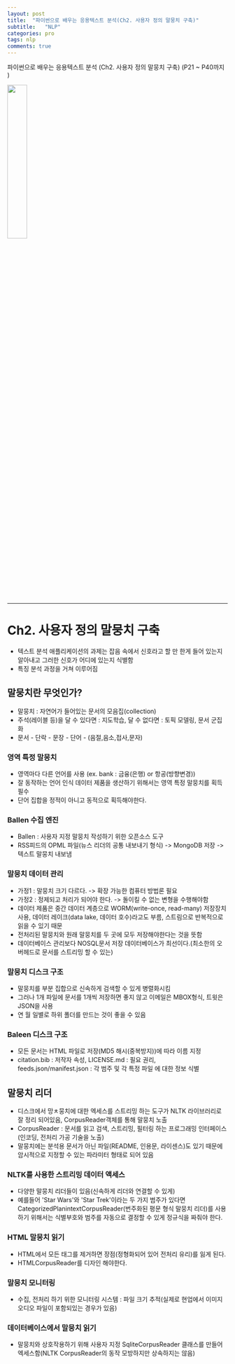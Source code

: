 ```yaml
---
layout: post
title:  "파이썬으로 배우는 응용텍스트 분석(Ch2. 사용자 정의 말뭉치 구축)"
subtitle:   "NLP"
categories: pro
tags: nlp
comments: true
---
```



파이썬으로 배우는 응용텍스트 분석 (Ch2. 사용자 정의 말뭉치 구축) (P21 ~ P40까지 ) 

<img src="http://image.yes24.com/momo/TopCate2739/MidCate008/273872383.jpg" width="30%">  

---



# Ch2. 사용자 정의 말뭉치 구축
- 텍스트 분석 애플리케이션의 과제는 잡음  속에서 신호라고 할 만 한게 들어 있는지 알아내고 그러한 신호가 어디에 있는지 식별함 
- 특징 분석 과정을 거쳐 이루어짐
  
## 말뭉치란 무엇인가?
- 말뭉치 : 자연어가 들어있는 문서의 모음집(collection)
- 주석(레이블 등)을 달 수 있다면 : 지도학습, 달 수 없다면 : 토픽 모델링, 문서 군집화
- 문서 - 단락 - 문장 - 단어 - (음절,음소,접사,문자)
  
### 영역 특정 말뭉치
- 영역마다 다른 언어를 사용 (ex. bank : 금융(은행) or 항공(방향변경))
- 잘 동작하는 언어 인식 데이터 제품을 생산하기 위해서는 영역 특정 말뭉치를 획득 필수
- 단어 집합을 정적이 아니고 동적으로 획득해야한다.
  
### Ballen 수집 엔진
- Ballen : 사용자 지정 말뭉치 작성하기 위한 오픈소스 도구
- RSS피드의 OPML 파일(뉴스 리더의 공통 내보내기 형식) -> MongoDB 저장 -> 텍스트 말뭉치 내보냄
  
### 말뭉치 데이터 관리
- 가정1 : 말뭉치 크기 다르다. -> 확장 가능한 컴퓨터 방법론 필요
- 가정2 : 정제되고 처리가 되어야 한다. -> 돌이킬 수 없는 변형을 수행해야함
- 데이터 제품은 중간 데이터 계층으로 WORM(write-once, read-many) 저장장치 사용, 데이터 레이크(data lake, 데이터 호수)라고도 부름, 스트림으로 반복적으로 읽을 수 있기 때문
- 전처리된 말뭉치와 원래 말뭉치를 두 곳에 모두 저장해야한다는 것을 뜻함
- 데이터베이스 관리보다 NOSQL문서 저장 데이터베이스가 최선이다.(최소한의 오버헤드로 문서를 스트리밍 할 수 있는)
  
### 말뭉치 디스크 구조
- 말뭉치를 부분 집합으로 신속하게 검색할 수 있게 병렬화시킴
- 그러나 1개 파일에 문서를 1개씩 저장하면 좋지 않고 이메일은 MBOX형식, 트윗은 JSON을 사용
- 연 월 일별로 하위 폴더를 만드는 것이 좋을 수 있음
  
### Baleen 디스크 구조
- 모든 문서는 HTML 파일로 저장(MD5 해시(중복방지))에 따라 이름 지정
- citation.bib : 저작자 속성, LICENSE.md : 필요 권리, feeds.json/manifest.json : 각 범주 및 각 특정 파일 에 대한 정보 식별
  
## 말뭉치 리더
- 디스크에서 망ㅊ뭉치에 대한 엑세스를 스트리밍 하는 도구가 NLTK 라이브러리로 잘 정리 되어있음, CorpusReader객체를 통해 말뭉치 노출
- CorpusReader : 문서를 읽고 검색, 스트리밍, 필터링 하는 프로그래밍 인터페이스 (인코딩, 전처리 가공 기술을 노출)
- 말뭉치에는 분석용 문서가 아닌 파일(README, 인용문, 라이센스)도 있기 때문에 암시적으로 지정할 수 있는 파라미터 형태로 되어 있음
  
### NLTK를 사용한 스트리밍 데이터 액세스
- 다양한 말뭉치 리더들이 있음(신속하게 리더와 연결할 수 있게)
- 예를들어 'Star Wars'와 'Star Trek'이라는 두 가지 범주가 있다면 CategorizedPlanintextCorpusReader(번주화된 평문 형식 말뭉치 리더)를 사용하기 위해서는 식별부호와 범주를 자동으로 결정할 수 있게 정규식을 짜줘야 한다.
  
### HTML 말뭉치 읽기
- HTML에서 모든 태그를 제거하면 장점(정형화되어 있어 전처리 유리)를 잃게 된다.
- HTMLCorpusReader를 디자인 해야한다.
  
### 말뭉치 모니터링
- 수집, 전처리 하기 위한 모니터링 시스템 : 파일 크기 추적(실제로 현업에서 이미지 오디오 파일이 포함되있는 경우가 있음)
  
### 데이터베이스에서 말뭉치 읽기
- 말뭉치와 상호작용하기 위해 사용자 지정 SqliteCorpusReader 클래스를 만들어 엑세스함(NLTK CorpusReader의 동작 모방하지만 상속하지는 않음)
